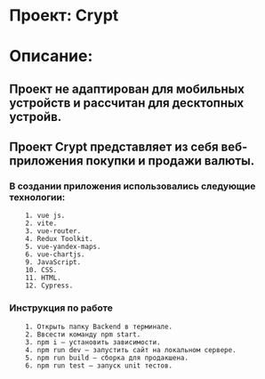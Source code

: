 # Проект: Crypt
# Описание:
## Проект не адаптирован для мобильных устройств и рассчитан для десктопных устройв.
## Проект Crypt представляет из себя веб-приложения покупки и продажи валюты.
### В создании приложения использовались следующие технологии:
        1. vue js.
        2. vite.
        3. vue-router.
        4. Redux Toolkit. 
        5. vue-yandex-maps.
        6. vue-chartjs.
        9. JavaScript.
        10. CSS.
        11. HTML.
        12. Cypress.

### Инструкция по работе
        1. Открыть папку Backend в терминале.
        2. Ввсести команду npm start.
        3. npm i — установить зависимости.
        4. npm run dev — запустить сайт на локальном сервере.
        5. npm run build — сборка для продакшена.
        6. npm run test — запуск unit тестов.
